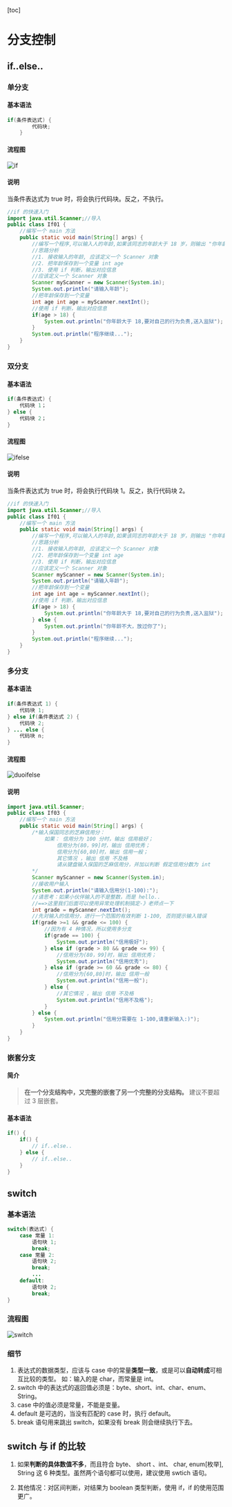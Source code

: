 [toc]

# 分支控制

## if..else..

### 单分支

#### 基本语法

~~~java
if(条件表达式) {
		代码块;
	}
~~~

#### 流程图

![if](..\img\if.png)

#### 说明

当条件表达式为 true 时，将会执行代码块。反之，不执行。

~~~Java
//if 的快速入门 
import java.util.Scanner;//导入 
public class If01 { 
    //编写一个 main 方法 
    public static void main(String[] args) { 
        //编写一个程序,可以输入人的年龄,如果该同志的年龄大于 18 岁，则输出 "你年龄大于 18,要对自己的行为负责,送入监狱" 
        //思路分析 
        //1. 接收输入的年龄, 应该定义一个 Scanner 对象 
        //2. 把年龄保存到一个变量 int age 
        //3. 使用 if 判断，输出对应信息 
        //应该定义一个 Scanner 对象
		Scanner myScanner = new Scanner(System.in); 
        System.out.println("请输入年龄"); 
        //把年龄保存到一个变量 
        int age int age = myScanner.nextInt(); 
        //使用 if 判断，输出对应信息 
        if(age > 18) { 
            System.out.println("你年龄大于 18,要对自己的行为负责,送入监狱"); 
        }
        System.out.println("程序继续..."); 
    } 
}
~~~

### 双分支

#### 基本语法

~~~java
if(条件表达式) {
	代码块 1；
} else {
	代码块 2；
}
~~~

#### 流程图

![ifelse](..\img\ifelse.png)

#### 说明

当条件表达式为 true 时，将会执行代码块 1。反之，执行代码块 2。

~~~java
//if 的快速入门 
import java.util.Scanner;//导入 
public class If01 { 
    //编写一个 main 方法 
    public static void main(String[] args) { 
        //编写一个程序,可以输入人的年龄,如果该同志的年龄大于 18 岁，则输出 "你年龄大于 18,要对自己的行为负责,送入监狱" 
        //思路分析 
        //1. 接收输入的年龄, 应该定义一个 Scanner 对象 
        //2. 把年龄保存到一个变量 int age 
        //3. 使用 if 判断，输出对应信息 
        //应该定义一个 Scanner 对象
		Scanner myScanner = new Scanner(System.in); 
        System.out.println("请输入年龄"); 
        //把年龄保存到一个变量 
        int age int age = myScanner.nextInt(); 
        //使用 if 判断，输出对应信息 
        if(age > 18) { 
            System.out.println("你年龄大于 18,要对自己的行为负责,送入监狱"); 
        } else {
            System.out.println("你年龄不大，放过你了");
        }
        System.out.println("程序继续..."); 
    } 
}
~~~

### 多分支

#### 基本语法

~~~java
if(条件表达式 1) {
	代码块 1;
} else if(条件表达式 2) {
    代码块 2;
} ... else {
    代码块 n;
}
~~~

#### 流程图

![duoifelse](..\img\duoifelse.png)

#### 说明

~~~java
import java.util.Scanner; 
public class If03 { 
    //编写一个 main 方法 
    public static void main(String[] args) { 
        /*输入保国同志的芝麻信用分： 
        	如果： 信用分为 100 分时，输出 信用极好； 
        		信用分为(80，99]时，输出 信用优秀； 
        		信用分为[60,80]时，输出 信用一般； 
        		其它情况 ，输出 信用 不及格 
        		请从键盘输入保国的芝麻信用分，并加以判断 假定信用分数为 int 		
        */ 
        Scanner myScanner = new Scanner(System.in); 
        //接收用户输入 
        System.out.println("请输入信用分(1-100):"); 
        //请思考：如果小伙伴输入的不是整数，而是 hello.. 
        //==>这里我们后面可以使用异常处理机制搞定-》老师点一下
		int grade = myScanner.nextInt(); 
        //先对输入的信用分，进行一个范围的有效判断 1-100, 否则提示输入错误 
        if(grade >=1 && grade <= 100) { 
            //因为有 4 种情况，所以使用多分支 
            if(grade == 100) { 
                System.out.println("信用极好"); 
            } else if (grade > 80 && grade <= 99) { 
                //信用分为(80，99]时，输出 信用优秀； 
                System.out.println("信用优秀"); 
            } else if (grade >= 60 && grade <= 80) {
                //信用分为[60,80]时，输出 信用一般 
                System.out.println("信用一般"); 
            } else {
                //其它情况 ，输出 信用 不及格 
                System.out.println("信用不及格"); 
            } 
        } else { 
            System.out.println("信用分需要在 1-100,请重新输入:)"); 
        } 
    } 
}
~~~

### 嵌套分支

#### 简介

> ​	**在一个分支结构中，又完整的嵌套了另一个完整的分支结构。**
> 建议不要超过 3 层嵌套。

#### 基本语法

~~~java
if() {
    if() {
        // if..else..
    } else {
        // if..else..
    }
}
~~~

## switch

### 基本语法

~~~java
switch(表达式) {
    case 常量 1:
        语句块 1;
        break;
    case 常量 2:
        语句块 2;
        break;
        ...
    default:
        语句块 2;
        break;
}
~~~

### 流程图

![switch](..\img\switch.png)

### 细节

1. 表达式的数据类型，应该与 case 中的常量**类型一致**，或是可以**自动转成**可相互比较的类型。
    如：输入的是 char，而常量是 int。
2. switch 中的表达式的返回值必须是：byte、short、int、char、enum、String。
3. case 中的值必须是常量，不能是变量。
4. default 是可选的，当没有匹配的 case 时，执行 default。
5. break 语句用来跳出 switch，如果没有 break 则会继续执行下去。

## switch 与 if 的比较

1) 如果**判断的具体数值不多**，而且符合 byte、 short 、int、 char, enum[枚举], String 这 6 种类型。虽然两个语句都可以使用，建议使用 swtich 语句。 

2) 其他情况：对区间判断，对结果为 boolean 类型判断，使用 if，if 的使用范围更广。